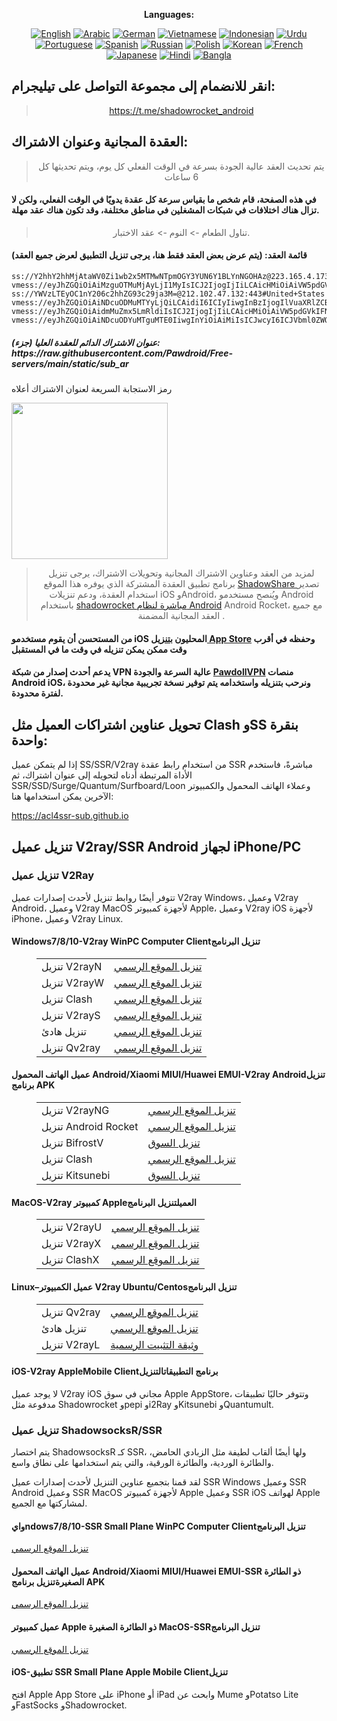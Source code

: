 
<div align="center">

**Languages:**

[![English](https://img.shields.io/badge/Language-English-red?style=for-the-badge)](README-en.md)
[![Arabic](https://img.shields.io/badge/Language-Arabic-red?style=for-the-badge)](README-ar.md)
[![German](https://img.shields.io/badge/Language-German-red?style=for-the-badge)](README-de.md)
[![Vietnamese](https://img.shields.io/badge/Language-Vietnamese-red?style=for-the-badge)](README-vi.md)
[![Indonesian](https://img.shields.io/badge/Language-Indonesian-red?style=for-the-badge)](README-id.md)
[![Urdu](https://img.shields.io/badge/Language-Urdu-red?style=for-the-badge)](README-ur-PK.md)
[![Portuguese](https://img.shields.io/badge/Language-Portuguese-red?style=for-the-badge)](README-pt-BR.md)
[![Spanish](https://img.shields.io/badge/Language-Spanish-red?style=for-the-badge)](README-es.md)
[![Russian](https://img.shields.io/badge/Language-Russian-red?style=for-the-badge)](README-ru.md)
[![Polish](https://img.shields.io/badge/Language-Polish-red?style=for-the-badge)](README-pl.md)
[![Korean](https://img.shields.io/badge/Language-Korean-red?style=for-the-badge)](README-ko-KR.md)
[![French](https://img.shields.io/badge/Language-French-red?style=for-the-badge)](README-fr.md)
[![Japanese](https://img.shields.io/badge/Language-Japanese-red?style=for-the-badge)](README-ja.md)
[![Hindi](https://img.shields.io/badge/Language-Hindi-red?style=for-the-badge)](README-hi.md)
[![Bangla](https://img.shields.io/badge/Language-Bangla-red?style=for-the-badge)](README-bn.md)

</div>
<h2>انقر للانضمام إلى مجموعة التواصل على تيليجرام:</h2>
 <blockquote>
 <p style="text-align: center;"><a href="https://t.me/shadowrocket_android">https://t.me/shadowrocket_android</a></p>
 </blockquote>
 <h2>العقدة المجانية وعنوان الاشتراك:</h2>
 <blockquote>
 <p style="text-align: center;">يتم تحديث العقد عالية الجودة بسرعة في الوقت الفعلي كل يوم، ويتم تحديثها كل 6 ساعات</p>
 </blockquote>
 <h4>في هذه الصفحة، قام شخص ما بقياس سرعة كل عقدة يدويًا في الوقت الفعلي، ولكن لا تزال هناك اختلافات في شبكات المشغلين في مناطق مختلفة، وقد تكون هناك عقد مهلة. </h4>
 <blockquote>
 <p style="text-align: center;">تناول الطعام -> النوم -> عقد الاختبار. </p>
 </blockquote>
 <h4>قائمة العقد: (يتم عرض بعض العقد فقط هنا، يرجى تنزيل التطبيق لعرض جميع العقد)</h4>
    
```
ss://Y2hhY2hhMjAtaWV0Zi1wb2x5MTMwNTpmOGY3YUN6Y1BLYnNGOHAz@223.165.4.173:990#Taiwan
vmess://eyJhZGQiOiAiMzguOTMuMjAyLjI1MyIsICJ2IjogIjIiLCAicHMiOiAiVW5pdGVkIFN0YXRlcyIsICJwb3J0IjogMjU0MzEsICJpZCI6ICI2ZDhmNmFlNC1iODMxLTQzYzItYWEzOS04MDQ5ZWVmOGQ4YzciLCAiYWlkIjogIjAiLCAibmV0IjogIndzIiwgInR5cGUiOiAiIiwgImhvc3QiOiAiIiwgInBhdGgiOiAiLzZkOGY2YWU0IiwgInRscyI6ICIifQ==
ss://YWVzLTEyOC1nY206c2hhZG93c29ja3M=@212.102.47.132:443#United+States
vmess://eyJhZGQiOiAiNDcuODMuMTYyLjQiLCAidiI6ICIyIiwgInBzIjogIlVuaXRlZCBTdGF0ZXMiLCAicG9ydCI6IDQwODczLCAiaWQiOiAiM2ZkMjY2YmMtNzY5MS00M2NmLWE4MmYtMGM5NzYxYTY5YmYwIiwgImFpZCI6ICIwIiwgIm5ldCI6ICJ3cyIsICJ0eXBlIjogIiIsICJob3N0IjogIiIsICJwYXRoIjogIi9hcmtpP2VkPTIwNDgiLCAidGxzIjogIiJ9
vmess://eyJhZGQiOiAidmMuZmx5LmRldiIsICJ2IjogIjIiLCAicHMiOiAiVW5pdGVkIFN0YXRlcyIsICJwb3J0IjogNDQzLCAiaWQiOiAiMzUzNzkyMTktNjUzNS00ZjJlLWE0ZmUtM2U0NGY2MWUwZWVlIiwgImFpZCI6ICIzMiIsICJuZXQiOiAid3MiLCAidHlwZSI6ICIiLCAiaG9zdCI6ICJ2Yy5mbHkuZGV2IiwgInBhdGgiOiAiL3ZjIiwgInRscyI6ICJ0bHMifQ==
vmess://eyJhZGQiOiAiNDcuODYuMTguMTE0IiwgInYiOiAiMiIsICJwcyI6ICJVbml0ZWQgU3RhdGVzIiwgInBvcnQiOiA0NDc5NiwgImlkIjogIjY1OGNhM2NkLThiOGItNGVmZS05NWJlLWUxOWM2NjBmYTE5OCIsICJhaWQiOiAiMCIsICJuZXQiOiAid3MiLCAidHlwZSI6ICIiLCAiaG9zdCI6ICIiLCAicGF0aCI6ICIvYXJraT9lZD0yMDQ4IiwgInRscyI6ICIifQ==
```
<h5>عنوان الاشتراك الدائم للعقدة العليا (جزء): https://raw.githubusercontent.com/Pawdroid/Free-servers/main/static/sub_ar</h5>
 <p>رمز الاستجابة السريعة لعنوان الاشتراك أعلاه</p>
 <img src='https://raw.githubusercontent.com/Pawdroid/Free-servers/main/static/sub_ar.png' width=250 height=250>
 <blockquote style='text-align: center;'>لمزيد من العقد وعناوين الاشتراك المجانية وتحويلات الاشتراك، يرجى تنزيل برنامج تطبيق العقدة المشتركة الذي يوفره هذا الموقع <a href='https://shadowsharing.com'>ShadowShare </a> تصدير استخدام العقدة، ودعم تنزيلات iOS وAndroid، ويُنصح مستخدمو Android باستخدام <a href='https://github.com/Pawdroid/shadowrocket_for_android'>shadowrocket مباشرة لنظام Android</a> Android Rocket، مع جميع العقد المجانية المضمنة . </blockquote>
 <h4>من المستحسن أن يقوم مستخدمو iOS المحليون <a href='https://apps.apple.com/cn/app/shadowshare/id1612647259'>بتنزيل App Store</a> وحفظه في أقرب وقت ممكن يمكن تنزيله في وقت ما في المستقبل</h4>
 <h4>يدعم أحدث إصدار من شبكة VPN عالية السرعة والجودة <a href='https://pawdollvpn.com'>PawdollVPN</a> منصات Android iOS، ونرحب بتنزيله واستخدامه يتم توفير نسخة تجريبية مجانية غير محدودة لفترة محدودة. </h4>
 <div class="nv-content-wrap input-content">
 <h2>تحويل عناوين اشتراكات العميل مثل Clash وSS بنقرة واحدة:</h2>
 <p>إذا لم يتمكن عميل SS/SSR/V2ray من استخدام رابط عقدة SSR مباشرةً، فاستخدم الأداة المرتبطة أدناه لتحويله إلى عنوان اشتراك، ثم SSR/SSD/Surge/Quantum/Surfboard/Loon وعملاء الهاتف المحمول والكمبيوتر الآخرين يمكن استخدامها هنا:</p>
 <p><a href="https://acl4ssr-sub.github.io" target="_blank" rel="noreferrer noopener nofollow">https://acl4ssr-sub.github.io</a></p>
 <h2>تنزيل عميل V2ray/SSR Android لجهاز iPhone/PC</h2>
 <h3>تنزيل عميل V2Ray</h3>
 <p>تتوفر أيضًا روابط تنزيل لأحدث إصدارات عميل V2ray Windows، وعميل V2ray Android، وعميل V2ray MacOS لأجهزة كمبيوتر Apple، وعميل V2ray iOS لأجهزة iPhone، وعميل V2ray Linux. </p>
 <h4>Windows7/8/10-<strong>V2ray WinPC Computer Client</strong>تنزيل البرنامج</h4>
 <figure class="wp-block-table alignwide is-style-stripes"><table><tbody><tr><td>تنزيل V2rayN</td><td><a href="https://github. com/2dust/v2rayN/releases" target="_blank" rel="noreferrer noopener">تنزيل الموقع الرسمي</a></td></tr><tr><td>تنزيل V2rayW</td><td> <a href="https://github.com/Cenmrev/V2RayW/releases" target="_blank" rel="noreferrer noopener">تنزيل الموقع الرسمي</a></td></tr><tr><td> تنزيل Clash</td><td><a href="https://github.com/Fndroid/clash_for_windows_pkg/releases" target="_blank" rel="noreferrer noopener">تنزيل الموقع الرسمي</a></td> </tr><tr><td>تنزيل V2rayS</td><td><a href="https://github.com/Shinlor/V2RayS/releases" target="_blank" rel="noreferrer noopener"> تنزيل الموقع الرسمي</a></td></tr><tr><td>تنزيل هادئ</td><td><a href="https://github.com/mellow-io/mellow/releases" target="_blank" rel="noreferrer noopener">تنزيل الموقع الرسمي</a></td></tr><tr><td>تنزيل Qv2ray</td><td><a href= "https://github.com/Qv2ray/Qv2ray" target="_blank" rel="noreferrer noopener">تنزيل الموقع الرسمي</a></td></tr></tbody></table></figure>
 <h4><strong>عميل الهاتف المحمول Android/Xiaomi MIUI/Huawei EMUI-V2ray Android</strong>تنزيل برنامج APK</h4>
 <figure class="wp-block-table alignwide is-style-stripes"><table><tbody><tr><td>تنزيل V2rayNG</td><td><a href="https://github. com/2dust/v2rayNG/releases" target="_blank" rel="noreferrer noopener">تنزيل الموقع الرسمي</a></td></tr><tr><td>تنزيل Android Rocket</td><td><a href="https://github.com/Pawdroid/shadowrocket_for_android/releases" target="_blank" rel="noreferrer noopener">تنزيل الموقع الرسمي</a></td></tr><tr> <td>تنزيل BifrostV</td><td><a rel="noreferrer noopener" href="https://www.appsapk.com/downloading/latest/com.github.dawndiy.bifrostv-0.6.8.apk " target="_blank">تنزيل السوق</a></td></tr><tr><td>تنزيل Clash</td><td><a href="https://github.com/Kr328/ClashForAndroid/releases" target="_blank" rel="noreferrer noopener">تنزيل الموقع الرسمي</a></td></tr><tr><td>تنزيل Kitsunebi</td><td><a rel =" noreferrer noopener" href="https://apkpure.com/kitsunebi/fun.kitsunebi.kitsunebi4android" target="_blank">تنزيل السوق</a></td></tr></tbody></table></figure>
 <h4><strong>MacOS-V2ray <strong>كمبيوتر Apple</strong>العميل</strong>تنزيل البرنامج</h4>
 <figure class="wp-block-table alignwide is-style-stripes"><table><tbody><tr><td>تنزيل V2rayU</td><td><a href="https://github. com/yanue/V2rayU/releases" target="_blank" rel="noreferrer noopener">تنزيل الموقع الرسمي</a></td></tr><tr><td>تنزيل V2rayX</td><td> <a href="https://github.com/Cenmrev/V2RayX/releases" target="_blank" rel="noreferrer noopener">تنزيل الموقع الرسمي</a></td></tr><tr><td> تنزيل ClashX</td><td><a href="https://github.com/yichengchen/clashX/releases" target="_blank" rel="noreferrer noopener">تنزيل الموقع الرسمي</a></td> </tr></tbody></table></figure>
 <h4><strong>Linux</strong>–<strong>عميل الكمبيوتر V2ray Ubuntu/Centos</strong>تنزيل البرنامج</h4>
 <figure class="wp-block-table alignwide is-style-stripes"><table><tbody><tr><td>تنزيل Qv2ray</td><td><a href="https://github. com/Qv2ray/Qv2ray" target="_blank" rel="noreferrer noopener">تنزيل الموقع الرسمي</a></td></tr><tr><td>تنزيل هادئ</td><td><a href ="https://github.com/mellow-io/mellow/releases" target="_blank" rel="noreferrer noopener">تنزيل الموقع الرسمي</a></td></tr><tr><td> تنزيل V2rayL</td><td><a rel="noreferrer noopener" href="https://github.com/jiangxufeng/v2rayL" target="_blank">وثيقة التثبيت الرسمية</a></td></tr></tbody></table></figure>
 <h4>iOS-<strong>V2ray Apple<strong>Mobile Client</strong>برنامج التطبيقات</strong>التنزيل</h4>
 <p>لا يوجد عميل V2ray iOS مجاني في سوق Apple AppStore، وتتوفر حاليًا تطبيقات مدفوعة مثل Shadowrocket وpepi وi2Ray وKitsunebi وQuantumult. </p>
 <h3>تنزيل عميل ShadowsocksR/SSR</h3>
 <p>يتم اختصار ShadowsocksR كـ SSR، ولها أيضًا ألقاب لطيفة مثل الزبادي الحامض، والطائرة الوردية، والطائرة الورقية، والتي يتم استخدامها على نطاق واسع. </p>
 <p>لقد قمنا بتجميع عناوين التنزيل لأحدث إصدارات عميل SSR Windows وعميل SSR Android وعميل SSR MacOS لأجهزة كمبيوتر Apple وعميل SSR iOS لهواتف Apple لمشاركتها مع الجميع. </p>
 <h4><strong>وايndows7/8/10-<strong>SSR Small Plane WinPC Computer Client</strong>تنزيل البرنامج</strong></h4>
 <p><a rel="noreferrer noopener" href="https://github.com/shadowsocksrr/shadowsocksr-csharp/releases" target="_blank">تنزيل الموقع الرسمي</a></p>
 <h4><strong><strong>عميل الهاتف المحمول Android/Xiaomi MIUI/Huawei EMUI-SSR ذو الطائرة الصغيرة</strong>تنزيل برنامج APK</strong></h4>
 <p><a rel="noreferrer noopener" href="https://github.com/shadowsocksrr/shadowsocksr-android/releases" target="_blank">تنزيل الموقع الرسمي</a></p>
 <h4><strong><strong>عميل كمبيوتر Apple ذو الطائرة الصغيرة MacOS-SSR</strong>تنزيل البرنامج</strong></h4>
 <p><a href="https://github.com/qinyuhang/ShadowsocksX-NG-R/releases" target="_blank" rel="noreferrer noopener">تنزيل الموقع الرسمي</a></p>
 <h4><strong>iOS-<strong>تطبيق SSR Small Plane Apple Mobile Client</strong></strong>تنزيل</h4>
 <p>افتح Apple App Store على iPhone أو iPad وابحث عن Mume وPotatso Lite وFastSocks وShadowrocket. </p></div>
    